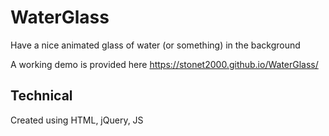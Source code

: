 # WaterGlass
Have a nice animated glass of water (or something) in the background

A working demo is provided here https://stonet2000.github.io/WaterGlass/

## Technical
Created using HTML, jQuery, JS
